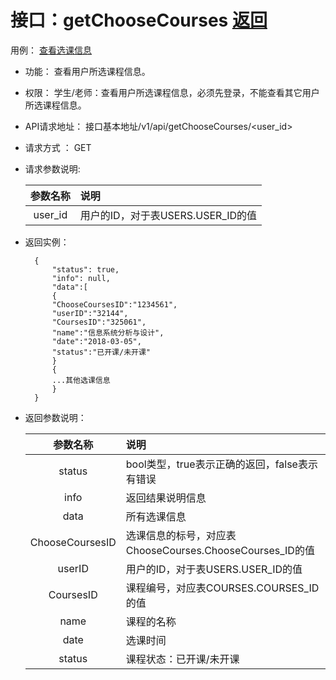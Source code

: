 ﻿<!-- markdownlint-disable MD033-->
<!-- 禁止MD033类型的警告 https://www.npmjs.com/package/markdownlint -->

# 接口：getChooseCourses  [返回](../README.md)
用例： [查看选课信息](../用例/查看选课信息.md)

- 功能：
    查看用户所选课程信息。
    
- 权限：
    学生/老师：查看用户所选课程信息，必须先登录，不能查看其它用户所选课程信息。
    
- API请求地址： 
    接口基本地址/v1/api/getChooseCourses/<user_id>

- 请求方式 ：
    GET

- 请求参数说明:

  |参数名称|说明|
  |:---------:|:--------------------------------------------------------|
  |user_id|用户的ID，对于表USERS.USER_ID的值|

- 返回实例：

        {         
            "status": true,
            "info": null,
            "data":[
            {
            "ChooseCoursesID":"1234561",
            "userID":"32144",
            "CoursesID":"325061",
            "name":"信息系统分析与设计",
            "date":"2018-03-05",
            "status":"已开课/未开课"
            }
            {
            ...其他选课信息
            }
        }
 
- 返回参数说明：    
 
  |参数名称|说明|
  |:---------:|:--------------------------------------------------------|      
  |status|bool类型，true表示正确的返回，false表示有错误|
  |info|返回结果说明信息|
  |data|所有选课信息|
  |ChooseCoursesID|选课信息的标号，对应表ChooseCourses.ChooseCourses_ID的值|
  |userID|用户的ID，对于表USERS.USER_ID的值|
  |CoursesID|课程编号，对应表COURSES.COURSES_ID的值|
  |name|课程的名称|
  |date|选课时间|
  |status|课程状态：已开课/未开课|


